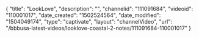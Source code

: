 {
    "title": "LookLove",
    "description": "",
    "channelid": "111091684",
    "videoid": "110001017",
    "date_created": "1502524564",
    "date_modified": "1504049174",
    "type": "captivate",
    "layout": "channelVideo",
    "url": "\/bbbusa-latest-videos\/looklove-coastal-2-notes\/111091684-110001017"
}